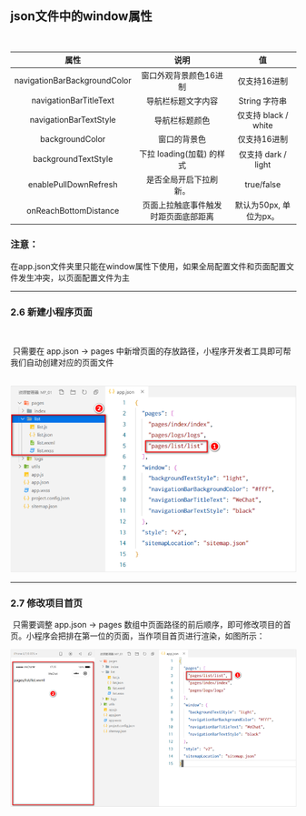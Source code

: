 ## json文件中的window属性

​	

|             属性             |                 说明                 |           值           |
| :--------------------------: | :----------------------------------: | :--------------------: |
| navigationBarBackgroundColor |        窗口外观背景颜色16进制        |      仅支持16进制      |
|    navigationBarTitleText    |          导航栏标题文字内容          |     String 字符串      |
|    navigationBarTextStyle    |            导航栏标题颜色            |  仅支持 black / white  |
|       backgroundColor        |             窗口的背景色             |      仅支持16进制      |
|     backgroundTextStyle      |      下拉 loading(加载) 的样式       |  仅支持 dark / light   |
|    enablePullDownRefresh     |        是否全局开启下拉刷新。        |       true/false       |
|    onReachBottomDistance     | 页面上拉触底事件触发时距页面底部距离 | 默认为50px, 单位为px。 |

### 注意：

​				在app.json文件夹里只能在window属性下使用，如果全局配置文件和页面配置文件发生冲突，以页面配置文件为主

------



### 2.6  新建小程序页面

​			

​			只需要在 app.json -> pages 中新增页面的存放路径，小程序开发者工具即可帮我们自动创建对应的页面文件



​								![](/wxImages/新建小程序页面.png)

------



### 2.7  修改项目首页



​				只需要调整 app.json -> pages 数组中页面路径的前后顺序，即可修改项目的首页。小程序会把排在第一位的页面，当作项目首页进行渲染，如图所示：



![](/wxImages/修改项目首页.png)